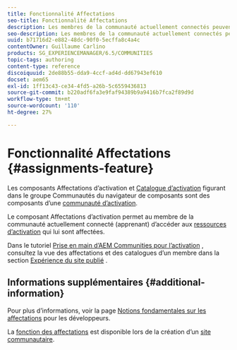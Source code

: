 ```yaml
---
title: Fonctionnalité Affectations
seo-title: Fonctionnalité Affectations
description: Les membres de la communauté actuellement connectés peuvent accéder aux ressources d’activation affectées
seo-description: Les membres de la communauté actuellement connectés peuvent accéder aux ressources d’activation affectées
uuid: b71716d2-e882-48dc-90f0-5ecffa8c4a4c
contentOwner: Guillaume Carlino
products: SG_EXPERIENCEMANAGER/6.5/COMMUNITIES
topic-tags: authoring
content-type: reference
discoiquuid: 2de88b55-dda9-4ccf-ad4d-dd67943ef610
docset: aem65
exl-id: 1ff13c43-ce34-4fd5-a26b-5c6559436813
source-git-commit: b220adf6fa3e9faf94389b9a9416b7fca2f89d9d
workflow-type: tm+mt
source-wordcount: '110'
ht-degree: 27%

---
```


# Fonctionnalité Affectations {#assignments-feature}

Les composants Affectations d’activation et [Catalogue d’activation](/help/communities/catalog.md) figurant dans le groupe Communautés du navigateur de composants sont des composants d’une [communauté d’activation](/help/communities/overview.md#enablement-community).

Le composant Affectations d’activation permet au membre de la communauté actuellement connecté (apprenant) d’accéder aux [ressources d’activation](/help/communities/resources.md) qui lui sont affectées.

Dans le tutoriel [Prise en main d’AEM Communities pour l’activation](/help/communities/getting-started-enablement.md) , consultez la vue des affectations et des catalogues d’un membre dans la section [Expérience du site publié](/help/communities/enablement-published-site.md) .

## Informations supplémentaires {#additional-information}

Pour plus d’informations, voir la page [Notions fondamentales sur les affectations](/help/communities/essentials-assignments.md) pour les développeurs.

La [fonction des affectations](/help/communities/functions.md#assignments-function) est disponible lors de la création d’un [site communautaire](/help/communities/sites-console.md).
